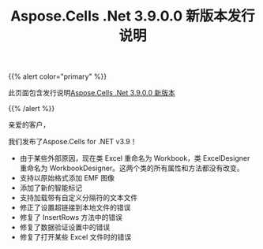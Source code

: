 ﻿---
title: Aspose.Cells .Net 3.9.0.0 新版本发行说明
type: docs
weight: 220
url: /zh/net/aspose-cells-net-3-9-0-0-new-release-release-notes/
---
{{% alert color="primary" %}} 

此页面包含发行说明[Aspose.Cells .Net 3.9.0.0 新版本](https://downloads.aspose.com/cells/net/new-releases/aspose.cells-.net-3.9.0.0-new-release/)

{{% /alert %}} 

亲爱的客户，

我们发布了Aspose.Cells for .NET v3.9！

- 由于某些外部原因，现在类 Excel 重命名为 Workbook，类 ExcelDesigner 重命名为 WorkbookDesigner。这两个类的所有属性和方法都没有改变。
- 支持以原始格式添加 EMF 图像
- 添加了新的智能标记
- 支持加载带有自定义分隔符的文本文件
- 修正了设置超链接到本地文件的错误
- 修复了 InsertRows 方法中的错误
- 修复了数据验证设置中的错误
- 修复了打开某些 Excel 文件时的错误
